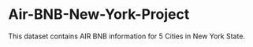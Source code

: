 # Air-BNB-New-York-Project
This dataset contains AIR BNB information for 5 Cities in New York State.

